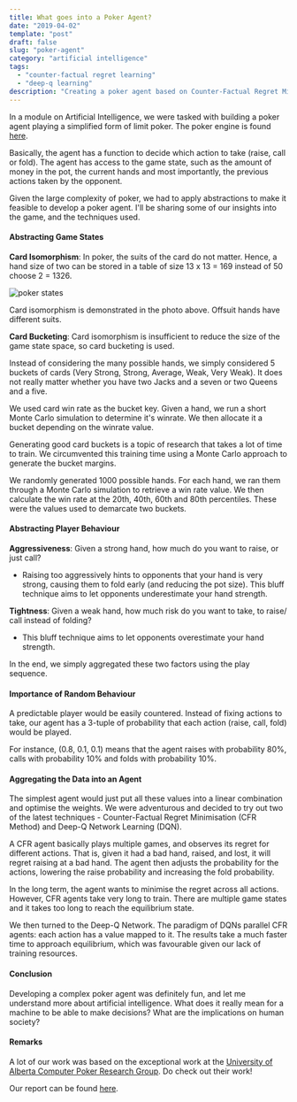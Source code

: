 ```yaml
---
title: What goes into a Poker Agent?
date: "2019-04-02"
template: "post"
draft: false
slug: "poker-agent"
category: "artificial intelligence"
tags:
  - "counter-factual regret learning"
  - "deep-q learning"
description: "Creating a poker agent based on Counter-Factual Regret Minimisation and Deep-Q Learning"
---
```


In a module on Artificial Intelligence, we were tasked with building a poker agent playing a simplified form of limit poker. The poker engine is found [here](https://github.com/ishikota/PyPokerEngine).

Basically, the agent has a function to decide which action to take (raise, call or fold). The agent has access to the game state, such as the amount of money in the pot, the current hands and most importantly, the previous actions taken by the opponent.

Given the large complexity of poker, we had to apply abstractions to make it feasible to develop a poker agent. I'll be sharing some of our insights into the game, and the techniques used.

#### Abstracting Game States

**Card Isomorphism**: In poker, the suits of the card do not matter. Hence, a hand size of two can be stored in a table of size 13 x 13 = 169 instead of 50 choose 2 = 1326.

![poker states](https://upload.wikimedia.org/wikipedia/commons/4/4a/Sklansky_Texas_Holdem_Starting_Hand_Strategies.JPG)

Card isomorphism is demonstrated in the photo above. Offsuit hands have different suits.

**Card Bucketing**: Card isomorphism is insufficient to reduce the size of the game state space, so card bucketing is used. 

Instead of considering the many possible hands, we simply considered 5 buckets of cards (Very Strong, Strong, Average, Weak, Very Weak). It does not really matter whether you have two Jacks and a seven or two Queens and a five. 

We used card win rate as the bucket key. Given a hand, we run a short Monte Carlo simulation to determine it's winrate. We then allocate it a bucket depending on the winrate value.

Generating good card buckets is a topic of research that takes a lot of time to train. We circumvented this training time using a Monte Carlo approach to generate the bucket margins.

We randomly generated 1000 possible hands. For each hand, we ran them through a Monte Carlo simulation to retrieve a win rate value. We then calculate the win rate at the 20th, 40th, 60th and 80th percentiles. These were the values used to demarcate two buckets.

#### Abstracting Player Behaviour

**Aggressiveness**: Given a strong hand, how much do you want to raise, or just call?

* Raising too aggressively hints to opponents that your hand is very strong, causing them to fold early (and reducing the pot size). This bluff technique aims to let opponents underestimate your hand strength.

**Tightness**: Given a weak hand, how much risk do you want to take, to raise/ call instead of folding?

* This bluff technique aims to let opponents overestimate your hand strength.

In the end, we simply aggregated these two factors using the play sequence.

#### Importance of Random Behaviour

A predictable player would be easily countered. Instead of fixing actions to take, our agent has a 3-tuple of probability that each action (raise, call, fold) would be played.

For instance, (0.8, 0.1, 0.1) means that the agent raises with probability 80%, calls with probability 10% and folds with probability 10%.

#### Aggregating the Data into an Agent

The simplest agent would just put all these values into a linear combination and optimise the weights. We were adventurous and decided to try out two of the latest techniques - Counter-Factual Regret Minimisation (CFR Method) and Deep-Q Network Learning (DQN).

A CFR agent basically plays multiple games, and observes its regret for different actions. That is, given it had a bad hand, raised, and lost, it will regret raising at a bad hand. The agent then adjusts the probability for the actions, lowering the raise probability and increasing the fold probability.

In the long term, the agent wants to minimise the regret across all actions.
However, CFR agents take very long to train. There are multiple game states and it takes too long to reach the equilibrium state.

We then turned to the Deep-Q Network. The paradigm of DQNs parallel CFR agents: each action has a value mapped to it. The results take a much faster time to approach equilibrium, which was favourable given our lack of training resources.

#### Conclusion

Developing a complex poker agent was definitely fun, and let me understand more about artificial intelligence. What does it really mean for a machine to be able to make decisions? What are the implications on human society?

#### Remarks

A lot of our work was based on the exceptional work at the [University of Alberta Computer Poker Research Group](https://poker.cs.ualberta.ca/). Do check out their work!

Our report can be found [here](/poker-report.pdf).
